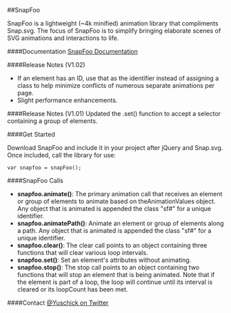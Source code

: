 ##SnapFoo
 
SnapFoo is a lightweight (~4k minified) animation library that compliments Snap.svg. The focus of SnapFoo is to simplify bringing elaborate scenes of SVG animations and interactions to life. 

####Documentation 
[SnapFoo Documentation](http://yuschick.github.io/SnapFoo/)

####Release Notes (V1.02)
+ If an element has an ID, use that as the identifier instead of assigning a class to help minimize conflicts of numerous separate animations per page.
+ Slight performance enhancements.

####Release Notes (V1.01)
Updated the .set() function to accept a selector containing a group of elements.

####Get Started 

Download SnapFoo and include it in your project after jQuery and Snap.svg. Once included, call the library for use:
 
`var snapfoo = snapFoo();`

####SnapFoo Calls
+ **snapfoo.animate()**: The primary animation call that receives an element or group of elements to animate based on theAnimationValues object. Any object that is animated is appended the class "sf#" for a unique identifier.
+ **snapfoo.animatePath()**: Animate an element or group of elements along a path. Any object that is animated is appended the class "sf#" for a unique identifier.
+ **snapfoo.clear()**: The clear call points to an object containing three functions that will clear various loop intervals.
+ **snapfoo.set()**: Set an element's attributes without animating.
+ **snapfoo.stop()**: The stop call points to an object containing two functions that will stop an element that is being animated. Note that if the element is part of a loop, the loop will continue until its interval is cleared or its loopCount has been met.

####Contact
[@Yuschick on Twitter](http://www.twitter.com/Yuschick)
